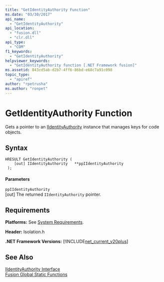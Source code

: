 ```yaml
---
title: "GetIdentityAuthority Function"
ms.date: "03/30/2017"
api_name: 
  - "GetIdentityAuthority"
api_location: 
  - "fusion.dll"
  - "clr.dll"
api_type: 
  - "COM"
f1_keywords: 
  - "GetIdentityAuthority"
helpviewer_keywords: 
  - "GetIdentityAuthority function [.NET Framework fusion]"
ms.assetid: 843cd5ab-d2b7-4ff6-86bd-e68c7a91c098
topic_type: 
  - "apiref"
author: "rpetrusha"
ms.author: "ronpet"
---
```

# GetIdentityAuthority Function
Gets a pointer to an [IIdentityAuthority](../../../../docs/framework/unmanaged-api/fusion/iidentityauthority-interface.md) instance that manages keys for code objects.  
  
## Syntax  
  
```  
HRESULT GetIdentityAuthority (  
    [out] IIdentityAuthority   **ppIIdentityAuthority  
 );  
```  
  
#### Parameters  
 `ppIIdentityAuthority`  
 [out] The returned `IIdentityAuthority` pointer.  
  
## Requirements  
 **Platforms:** See [System Requirements](../../../../docs/framework/get-started/system-requirements.md).  
  
 **Header:** Isolation.h  
  
 **.NET Framework Versions:** [!INCLUDE[net_current_v20plus](../../../../includes/net-current-v20plus-md.md)]  
  
## See Also  
 [IIdentityAuthority Interface](../../../../docs/framework/unmanaged-api/fusion/iidentityauthority-interface.md)  
 [Fusion Global Static Functions](../../../../docs/framework/unmanaged-api/fusion/fusion-global-static-functions.md)
